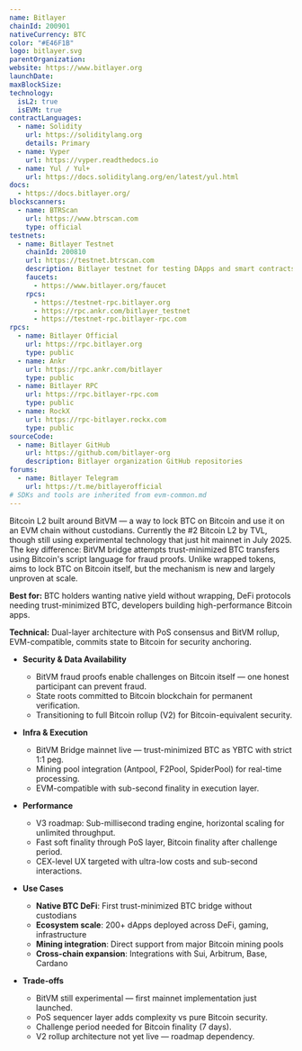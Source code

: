 ```yaml
---
name: Bitlayer
chainId: 200901
nativeCurrency: BTC
color: "#E46F1B"
logo: bitlayer.svg
parentOrganization: 
website: https://www.bitlayer.org
launchDate: 
maxBlockSize: 
technology:
  isL2: true
  isEVM: true
contractLanguages:
  - name: Solidity
    url: https://soliditylang.org
    details: Primary
  - name: Vyper
    url: https://vyper.readthedocs.io
  - name: Yul / Yul+
    url: https://docs.soliditylang.org/en/latest/yul.html
docs:
  - https://docs.bitlayer.org/
blockscanners:
  - name: BTRScan
    url: https://www.btrscan.com
    type: official
testnets:
  - name: Bitlayer Testnet
    chainId: 200810
    url: https://testnet.btrscan.com
    description: Bitlayer testnet for testing DApps and smart contracts on the Bitcoin Layer 2 network.
    faucets:
      - https://www.bitlayer.org/faucet
    rpcs:
      - https://testnet-rpc.bitlayer.org
      - https://rpc.ankr.com/bitlayer_testnet
      - https://testnet-rpc.bitlayer-rpc.com
rpcs:
  - name: Bitlayer Official
    url: https://rpc.bitlayer.org
    type: public
  - name: Ankr
    url: https://rpc.ankr.com/bitlayer
    type: public
  - name: Bitlayer RPC
    url: https://rpc.bitlayer-rpc.com
    type: public
  - name: RockX
    url: https://rpc-bitlayer.rockx.com
    type: public
sourceCode:
  - name: Bitlayer GitHub
    url: https://github.com/bitlayer-org
    description: Bitlayer organization GitHub repositories
forums:
  - name: Bitlayer Telegram
    url: https://t.me/bitlayerofficial
# SDKs and tools are inherited from evm-common.md
---
```


Bitcoin L2 built around BitVM — a way to lock BTC on Bitcoin and use it on an EVM chain without custodians. Currently the #2 Bitcoin L2 by TVL, though still using experimental technology that just hit mainnet in July 2025.
The key difference: BitVM bridge attempts trust-minimized BTC transfers using Bitcoin's script language for fraud proofs. Unlike wrapped tokens, aims to lock BTC on Bitcoin itself, but the mechanism is new and largely unproven at scale.

**Best for:** BTC holders wanting native yield without wrapping, DeFi protocols needing trust-minimized BTC, developers building high-performance Bitcoin apps.

**Technical:** Dual-layer architecture with PoS consensus and BitVM rollup, EVM-compatible, commits state to Bitcoin for security anchoring.

- **Security & Data Availability**  
  - BitVM fraud proofs enable challenges on Bitcoin itself — one honest participant can prevent fraud.  
  - State roots committed to Bitcoin blockchain for permanent verification.  
  - Transitioning to full Bitcoin rollup (V2) for Bitcoin-equivalent security.

- **Infra & Execution**  
  - BitVM Bridge mainnet live — trust-minimized BTC as YBTC with strict 1:1 peg.  
  - Mining pool integration (Antpool, F2Pool, SpiderPool) for real-time processing.  
  - EVM-compatible with sub-second finality in execution layer.

- **Performance**  
  - V3 roadmap: Sub-millisecond trading engine, horizontal scaling for unlimited throughput.  
  - Fast soft finality through PoS layer, Bitcoin finality after challenge period.  
  - CEX-level UX targeted with ultra-low costs and sub-second interactions.

- **Use Cases**  
  - **Native BTC DeFi**: First trust-minimized BTC bridge without custodians
  - **Ecosystem scale**: 200+ dApps deployed across DeFi, gaming, infrastructure
  - **Mining integration**: Direct support from major Bitcoin mining pools
  - **Cross-chain expansion**: Integrations with Sui, Arbitrum, Base, Cardano

- **Trade-offs**  
  - BitVM still experimental — first mainnet implementation just launched.  
  - PoS sequencer layer adds complexity vs pure Bitcoin security.  
  - Challenge period needed for Bitcoin finality (7 days).  
  - V2 rollup architecture not yet live — roadmap dependency.  